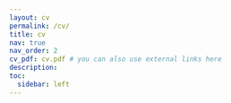 ```yaml
---
layout: cv
permalink: /cv/
title: cv
nav: true
nav_order: 2
cv_pdf: cv.pdf # you can also use external links here
description:
toc:
  sidebar: left
---
```

